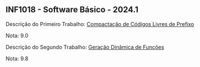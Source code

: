 ## INF1018 - Software Básico - 2024.1

Descrição do Primeiro Trabalho: [Compactação de Códigos Livres de Prefixo](http://www4.inf.puc-rio.br/~inf1018/2024.1/trabs/t1/trab1-20241.html)

Nota: 9.0

Descrição do Segundo Trabalho: [Geração Dinâmica de Funções](http://www4.inf.puc-rio.br/~inf1018/2024.1/trabs/t2/trab2-20241.html)

Nota: 9.8


